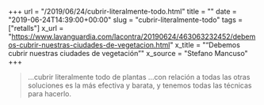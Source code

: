 +++
url = "/2019/06/24/cubrir-literalmente-todo.html"
title = ""
date = "2019-06-24T14:39:00+00:00"
slug = "cubrir-literalmente-todo"
tags = ["retalls"]
x_url = "https://www.lavanguardia.com/lacontra/20190624/463063232452/debemos-cubrir-nuestras-ciudades-de-vegetacion.html"
x_title = "“Debemos cubrir nuestras ciudades de vegetación”"
x_source = "Stefano Mancuso"
+++

> …cubrir literalmente todo de plantas …con relación a todas las otras soluciones es la más efectiva y barata, y tenemos todas las técnicas para hacerlo.

